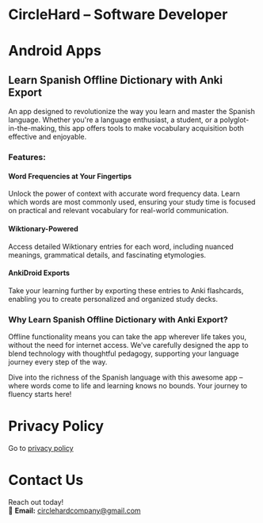 # CircleHard – Software Developer

# Android Apps

## Learn Spanish Offline Dictionary with Anki Export

An app designed to revolutionize the way you learn and master the Spanish language. Whether you're a language enthusiast, a student, or a polyglot-in-the-making, this app offers tools to make vocabulary acquisition both effective and enjoyable.

### Features:

#### Word Frequencies at Your Fingertips
Unlock the power of context with accurate word frequency data. Learn which words are most commonly used, ensuring your study time is focused on practical and relevant vocabulary for real-world communication.

#### Wiktionary-Powered
Access detailed Wiktionary entries for each word, including nuanced meanings, grammatical details, and fascinating etymologies.

#### AnkiDroid Exports
Take your learning further by exporting these entries to Anki flashcards, enabling you to create personalized and organized study decks.

### Why Learn Spanish Offline Dictionary with Anki Export?

Offline functionality means you can take the app wherever life takes you, without the need for internet access. We've carefully designed the app to blend technology with thoughtful pedagogy, supporting your language journey every step of the way.

Dive into the richness of the Spanish language with this awesome app – where words come to life and learning knows no bounds. Your journey to fluency starts here!

# Privacy Policy
Go to [privacy policy](learnspanishprivacy.md)

# Contact Us  
Reach out today!  
📧 **Email:** circlehardcompany@gmail.com  

